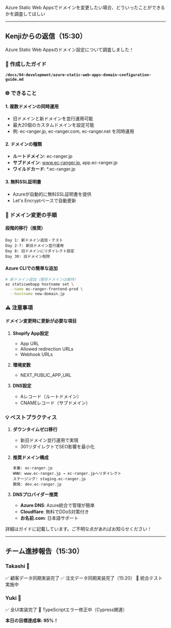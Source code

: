 Azure Static Web Appsでドメインを変更したい場合、どういったことができるかを調査してほしい

---

## Kenjiからの返信（15:30）

Azure Static Web Appsのドメイン設定について調査しました！

### 📄 作成したガイド
**`/docs/04-development/azure-static-web-apps-domain-configuration-guide.md`**

### 🌐 できること

#### 1. **複数ドメインの同時運用**
- 旧ドメインと新ドメインを並行運用可能
- 最大20個のカスタムドメインを設定可能
- 例: ec-ranger.jp, ec-ranger.com, ec-ranger.net を同時運用

#### 2. **ドメインの種類**
- **ルートドメイン**: ec-ranger.jp
- **サブドメイン**: www.ec-ranger.jp, app.ec-ranger.jp
- **ワイルドカード**: *.ec-ranger.jp

#### 3. **無料SSL証明書**
- Azureが自動的に無料SSL証明書を提供
- Let's Encryptベースで自動更新

### 🔄 ドメイン変更の手順

#### 段階的移行（推奨）
```
Day 1: 新ドメイン追加・テスト
Day 2-7: 新旧ドメイン並行運用
Day 8: 旧ドメインにリダイレクト設定
Day 30: 旧ドメイン削除
```

#### Azure CLIでの簡単な追加
```bash
# 新ドメイン追加（既存ドメインは維持）
az staticwebapp hostname set \
  --name ec-ranger-frontend-prod \
  --hostname new-domain.jp
```

### ⚠️ 注意事項

#### ドメイン変更時に更新が必要な項目
1. **Shopify App設定**
   - App URL
   - Allowed redirection URLs
   - Webhook URLs

2. **環境変数**
   - NEXT_PUBLIC_APP_URL

3. **DNS設定**
   - Aレコード（ルートドメイン）
   - CNAMEレコード（サブドメイン）

### 💡 ベストプラクティス

1. **ダウンタイムゼロ移行**
   - 新旧ドメイン並行運用で実現
   - 301リダイレクトでSEO影響を最小化

2. **推奨ドメイン構成**
   ```
   本番: ec-ranger.jp
   WWW: www.ec-ranger.jp → ec-ranger.jpへリダイレクト
   ステージング: staging.ec-ranger.jp
   開発: dev.ec-ranger.jp
   ```

3. **DNSプロバイダー推奨**
   - **Azure DNS**: Azure統合で管理が簡単
   - **Cloudflare**: 無料でDDoS対策付き
   - **お名前.com**: 日本語サポート

詳細はガイドに記載しています。ご不明な点があればお知らせください！

---

## チーム進捗報告（15:30）

### Takashi 🚀
✅ 顧客データ同期実装完了
✅ 注文データ同期実装完了（15:20）
🔄 統合テスト実施中

### Yuki 🎨
✅ 全UI実装完了
🔄 TypeScriptエラー修正中（Cypress関連）

**本日の目標達成率: 95%！**